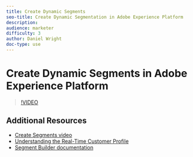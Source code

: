 ```yaml
---
title: Create Dynamic Segments
seo-title: Create Dynamic Segmentation in Adobe Experience Platform
description: 
audience: marketer
difficulty: 3
author: Daniel Wright
doc-type: use
---
```


# Create Dynamic Segments in Adobe Experience Platform

>[!VIDEO](https://video.tv.adobe.com/v/27428?quality=12)

## Additional Resources

* [Create Segments video](segmentation-feature-video-use.md)
* [Understanding the Real-Time Customer Profile](../profiles/real-time-customer-profile-feature-video-understand.md)
* [Segment Builder documentation](https://www.adobe.io/apis/experienceplatform/home/profile-identity-segmentation/profile-identity-segmentation-services.html#!end-user/markdown/segmentation_overview/segmentation.md)